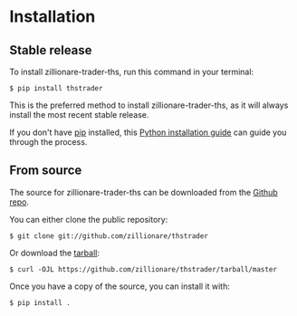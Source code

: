 # Installation

## Stable release

To install zillionare-trader-ths, run this command in your
terminal:

``` console
$ pip install thstrader
```

This is the preferred method to install zillionare-trader-ths, as it will always install the most recent stable release.

If you don't have [pip][] installed, this [Python installation guide][]
can guide you through the process.

## From source

The source for zillionare-trader-ths can be downloaded from
the [Github repo][].

You can either clone the public repository:

``` console
$ git clone git://github.com/zillionare/thstrader
```

Or download the [tarball][]:

``` console
$ curl -OJL https://github.com/zillionare/thstrader/tarball/master
```

Once you have a copy of the source, you can install it with:

``` console
$ pip install .
```

  [pip]: https://pip.pypa.io
  [Python installation guide]: http://docs.python-guide.org/en/latest/starting/installation/
  [Github repo]: https://github.com/%7B%7B%20cookiecutter.github_username%20%7D%7D/%7B%7B%20cookiecutter.project_slug%20%7D%7D
  [tarball]: https://github.com/%7B%7B%20cookiecutter.github_username%20%7D%7D/%7B%7B%20cookiecutter.project_slug%20%7D%7D/tarball/master

